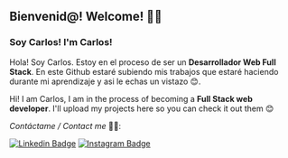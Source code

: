 ## Bienvenid@! Welcome! 🖐🏽
### Soy Carlos! I'm Carlos!

Hola! Soy Carlos. Estoy en el proceso de ser un <b>Desarrollador Web Full Stack</b>. En este Github estaré subiendo mis trabajos que estaré haciendo durante mi aprendizaje y asi le echas un vistazo 😊.

Hi! I am Carlos, I am in the process of becoming a <b>Full Stack web developer</b>. I'll upload my projects here so you can check it out them 😊

<i>Contáctame / Contact me</i> ✍🏼:

 [![Linkedin Badge](https://img.shields.io/badge/-LinkedIn-blue?style=flat-square&logo=Linkedin&logoColor=white&link=https://www.linkedin.com/in/isadora-rodrigues-stangarlin-48402b141/)](https://www.linkedin.com/in/carlosbaldovino/) [![Instagram Badge](https://img.shields.io/badge/-Instagram-violet?style=flat-square&logo=Instagram&logoColor=white&link=https://www.instagram.com/papodedev/)](https://www.instagram.com/qoqobaldovino/)
<!--
**QoqoBaldovino/QoqoBaldovino** is a ✨ _special_ ✨ repository because its `README.md` (this file) appears on your GitHub profile.

Here are some ideas to get you started:

- 🔭 I’m currently working on ...
- 🌱 I’m currently learning ...
- 👯 I’m looking to collaborate on ...
- 🤔 I’m looking for help with ...
- 💬 Ask me about ...
- 📫 How to reach me: ...
- 😄 Pronouns: ...
- ⚡ Fun fact: ...
-->
